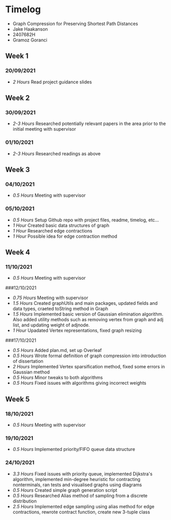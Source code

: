 # Timelog

* Graph Compression for Preserving Shortest Path Distances
* Jake Haakanson
* 2407682H
* Gramoz Goranci

## Week 1
### 20/09/2021
* *2 Hours* Read project guidance slides

## Week 2
### 30/09/2021
* *2-3 Hours* Researched potentially relevant papers in the area prior to the initial meeting with supervisor

### 01/10/2021
* *2-3 Hours* Researched readings as above

## Week 3
### 04/10/2021
* *0.5 Hours* Meeting with supervisor

### 05/10/2021
* *0.5 Hours* Setup Github repo with project files, readme, timelog, etc...
* *1 Hour* Created basic data structures of graph
* *1 Hour* Researched edge contractions
* *1 Hour* Possible idea for edge contraction method

## Week 4
### 11/10/2021
* *0.5 Hours* Meeting with supervisor

###12/10/2021
* *0.75 Hours* Meeting with supervisor
* *1.5 Hours* Created graphUtils and main packages, updated fields and data types, craeted toString method in Graph
* *1.5 Hours* Implemented basic version of Gaussian elimination algorithm. Also added utility methods such as removing vertex from graph and adj list, and updating weight of adjnode.
* *1 Hour* Upadated Vertex representations, fixed graph resizing

###17/10/2021
* *0.5 Hours* Added plan.md, set up Overleaf
* *0.5 Hours* Wrote formal definition of graph compression into introduction of dissertation
* *2 Hours* Implemented Vertex sparsification method, fixed some errors in Gaussian method
* *0.5 Hours* Minor tweaks to both algorithms
* *0.5 Hours* Fixed issues with algorithms giving incorrect weights

## Week 5
### 18/10/2021
* *0.5 Hours* Meeting with supervisor

### 19/10/2021
* *0.5 Hours* Implemented priority/FIFO queue data structure

### 24/10/2021
* *3.3 Hours* Fixed issues with priority queue, implemented Dijkstra's algorithm, implemented min-degree heuristic for contracting nonterminals, ran tests and visualised graphs using diagrams
* *0.5 Hours* Created simple graph generation script
* *0.5 Hours* Researched Alias method of sampling from a discrete distribution
* *2.5 Hours* Implemented edge sampling using alias method for edge contractions, rewrote contract function, create new 3-tuple class